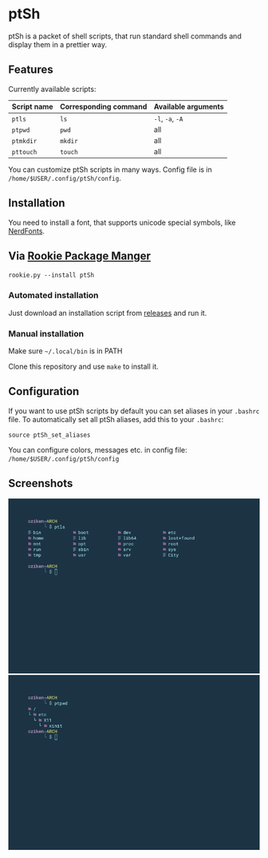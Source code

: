 # ptSh

ptSh is a packet of shell scripts, that run standard shell commands and display them in a prettier way.

## Features

Currently available scripts:

| Script name  | Corresponding command | Available arguments |
| ------------ | ------------          | ------------        |
| `ptls`       | `ls`                  | `-l`, `-a`, `-A`    |
| `ptpwd`      | `pwd`                 | all                 |
| `ptmkdir`    | `mkdir`               | all                 |
| `pttouch`    | `touch`               | all                 |

You can customize ptSh scripts in many ways. Config file is in `/home/$USER/.config/ptSh/config`.

## Installation

You need to install a font, that supports unicode special symbols, like [NerdFonts](https://github.com/ryanoasis/nerd-fonts).

## Via [Rookie Package Manger](https://github.com/18fadly-anthony/rookie)

```
rookie.py --install ptSh
```

### Automated installation

Just download an installation script from [releases](https://github.com/jszczerbinsky/ptSh/releases) and run it.

### Manual installation

Make sure `~/.local/bin` is in PATH

Clone this repository and use `make` to install it.

## Configuration

If you want to use ptSh scripts by default you can set aliases in your `.bashrc` file.
To automatically set all ptSh aliases, add this to your `.bashrc`:

```shell
source ptSh_set_aliases
```

You can configure colors, messages etc. in config file: `/home/$USER/.config/ptSh/config`

## Screenshots

![](/img/ptls.png)
![](/img/ptpwd.png)
